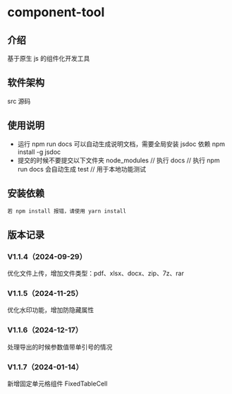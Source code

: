 # component-tool

## 介绍

基于原生 js 的组件化开发工具

## 软件架构

src 源码

## 使用说明

-   运行 npm run docs 可以自动生成说明文档，需要全局安装 jsdoc 依赖
    npm install -g jsdoc
-   提交的时候不要提交以下文件夹
    node_modules // 执行
    docs // 执行 npm run docs 会自动生成
    test // 用于本地功能测试

## 安装依赖

    若 npm install 报错，请使用 yarn install

## 版本记录

### V1.1.4（2024-09-29）

优化文件上传，增加文件类型：pdf、xlsx、docx、zip、7z、rar

### V1.1.5（2024-11-25）

优化水印功能，增加防隐藏属性

### V1.1.6（2024-12-17）

处理导出的时候参数值带单引号的情况

### V1.1.7（2024-01-14）

新增固定单元格组件 FixedTableCell
